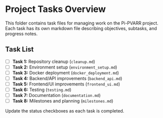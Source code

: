 # Project Tasks Overview

This folder contains task files for managing work on the Pi-PVARR project. Each task has its own markdown file describing objectives, subtasks, and progress notes.

## Task List

- [ ] **Task 1:** Repository cleanup (`cleanup.md`)
- [ ] **Task 2:** Environment setup (`environment_setup.md`)
- [ ] **Task 3:** Docker deployment (`docker_deployment.md`)
- [ ] **Task 4:** Backend/API improvements (`backend_api.md`)
- [ ] **Task 5:** Frontend/UI improvements (`frontend_ui.md`)
- [ ] **Task 6:** Testing (`testing.md`)
- [ ] **Task 7:** Documentation (`documentation.md`)
- [ ] **Task 8:** Milestones and planning (`milestones.md`)

Update the status checkboxes as each task is completed.

